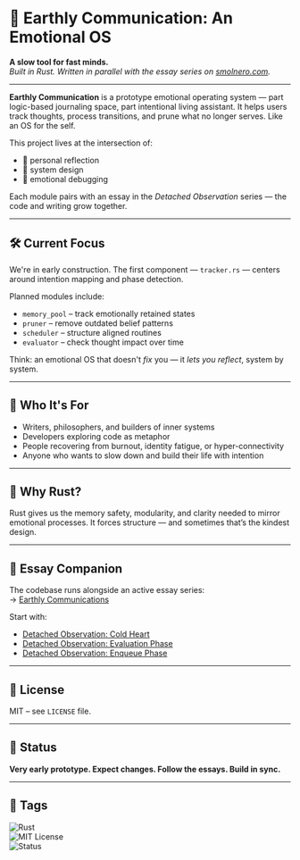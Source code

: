 # 🧠 Earthly Communication: An Emotional OS

**A slow tool for fast minds.**  
*Built in Rust. Written in parallel with the essay series on [smolnero.com](https://smolnero.com).*

---

**Earthly Communication** is a prototype emotional operating system — part logic-based journaling space, part intentional living assistant. It helps users track thoughts, process transitions, and prune what no longer serves. Like an OS for the self.

This project lives at the intersection of:

- 🌱 personal reflection  
- 🧩 system design  
- 🔧 emotional debugging

Each module pairs with an essay in the *Detached Observation* series — the code and writing grow together.

---

## 🛠️ Current Focus

We're in early construction. The first component — `tracker.rs` — centers around intention mapping and phase detection.

Planned modules include:

- `memory_pool` – track emotionally retained states  
- `pruner` – remove outdated belief patterns  
- `scheduler` – structure aligned routines  
- `evaluator` – check thought impact over time

Think: an emotional OS that doesn't *fix* you — it *lets you reflect*, system by system.

---

## 👤 Who It's For

- Writers, philosophers, and builders of inner systems  
- Developers exploring code as metaphor  
- People recovering from burnout, identity fatigue, or hyper-connectivity  
- Anyone who wants to slow down and build their life with intention

---

## 🦀 Why Rust?

Rust gives us the memory safety, modularity, and clarity needed to mirror emotional processes. It forces structure — and sometimes that’s the kindest design.

---

## 📘 Essay Companion

The codebase runs alongside an active essay series:  
→ [Earthly Communications](https://smolnero.com)

Start with:  
- [Detached Observation: Cold Heart](https://smolnero.com/posts/detached-observation-cold-heart)  
- [Detached Observation: Evaluation Phase](https://smolnero.com/posts/detached-observation-evaluation-phase)  
- [Detached Observation: Enqueue Phase](https://smolnero.com/posts/detached-observations-enqueue-phase--a-compiler-metaphor-for-memory)

---

## 🪪 License

MIT – see `LICENSE` file.

---

## 🧪 Status

**Very early prototype. Expect changes. Follow the essays. Build in sync.**

---

## 🦀 Tags

![Rust](https://img.shields.io/badge/language-rust-orange)  
![MIT License](https://img.shields.io/badge/license-MIT-blue)  
![Status](https://img.shields.io/badge/status-early--alpha-lightgrey)  

